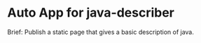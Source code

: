 # Auto App for java-describer

Brief: Publish a static page that gives a basic description of java.
